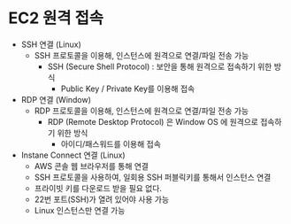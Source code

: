 # EC2 원격 접속
- SSH 연결 (Linux)
	- SSH 프로토콜을 이용해, 인스턴스에 원격으로 연결/파일 전송 가능
		- SSH (Secure Shell Protocol) : 보안을 통해 원격으로 접속하기 위한 방식
			- Public Key / Private Key를 이용해 접속
- RDP 연결 (Window)
	- RDP 프로토콜을 이용해, 인스턴스에 원격으로 연결/파일 전송 가능
		- RDP (Remote Desktop Protocol) 은 Window OS 에 원격으로 접속하기 위한 방식
			- 아이디/패스워드를 이용해 접속
- Instane Connect 연결 (Linux)
	- AWS 콘솔 웹 브라우저를 통해 연결
	- SSH 프로토콜을 사용하여, 일회용 SSH 퍼블릭키를 통해서 인스턴스 연결
	- 프라이빗 키를 다운로드 받을 필요 없다.
	- 22번 포트(SSH)가 열려 있어야 사용 가능
	- Linux 인스턴스만 연결 가능
